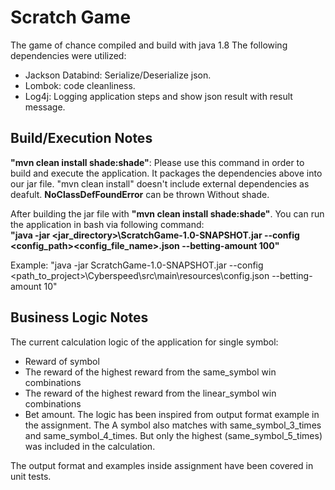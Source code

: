 # Scratch Game
The game of chance compiled and build with java 1.8
The following dependencies were utilized:
  - Jackson Databind: Serialize/Deserialize json.
  - Lombok: code cleanliness.
  - Log4j: Logging application steps and show json result with result message.

## Build/Execution Notes
**"mvn clean install shade:shade"**: Please use this command in order to build and execute the application. 
It packages the dependencies above into our jar file. 
"mvn clean install" doesn't include external dependencies as deafult. **NoClassDefFoundError** can be thrown Without shade.

After building the jar file with **"mvn clean install shade:shade"**. You can run the application in bash via following command:   
**"java -jar <jar_directory>\ScratchGame-1.0-SNAPSHOT.jar --config <config_path>\<config_file_name>.json --betting-amount 100"**

Example: "java -jar ScratchGame-1.0-SNAPSHOT.jar --config <path_to_project>\Cyberspeed\src\main\resources\config.json --betting-amount 10"


## Business Logic Notes
The current calculation logic of the application for single symbol:
  - Reward of symbol
  - The reward of the highest reward from the same_symbol win combinations
  - The reward of the highest reward from the linear_symbol win combinations
  - Bet amount.
The logic has been inspired from output format example in the assignment. The A symbol also matches with same_symbol_3_times and same_symbol_4_times.
But only the highest (same_symbol_5_times) was included in the calculation.

The output format and examples inside assignment have been covered in unit tests.
